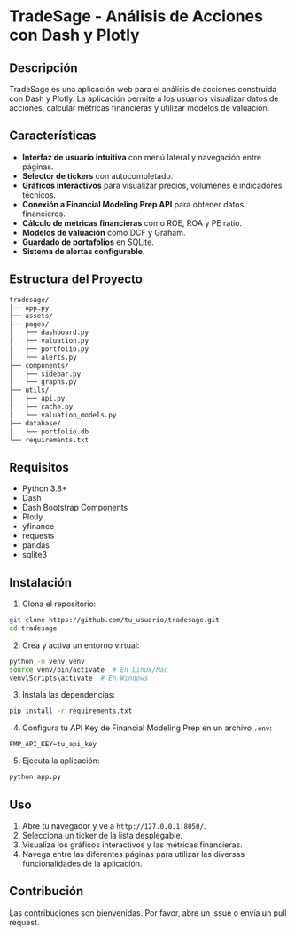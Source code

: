 # TradeSage - Análisis de Acciones con Dash y Plotly

## Descripción

TradeSage es una aplicación web para el análisis de acciones construida con Dash y Plotly. La aplicación permite a los usuarios visualizar datos de acciones, calcular métricas financieras y utilizar modelos de valuación.

## Características

- **Interfaz de usuario intuitiva** con menú lateral y navegación entre páginas.
- **Selector de tickers** con autocompletado.
- **Gráficos interactivos** para visualizar precios, volúmenes e indicadores técnicos.
- **Conexión a Financial Modeling Prep API** para obtener datos financieros.
- **Cálculo de métricas financieras** como ROE, ROA y PE ratio.
- **Modelos de valuación** como DCF y Graham.
- **Guardado de portafolios** en SQLite.
- **Sistema de alertas configurable**.

## Estructura del Proyecto

```markdown
tradesage/
├── app.py
├── assets/
├── pages/
│   ├── dashboard.py
│   ├── valuation.py
│   ├── portfolio.py
│   └── alerts.py
├── components/
│   ├── sidebar.py
│   └── graphs.py
├── utils/
│   ├── api.py
│   ├── cache.py
│   └── valuation_models.py
├── database/
│   └── portfolio.db
└── requirements.txt
```

## Requisitos

- Python 3.8+
- Dash
- Dash Bootstrap Components
- Plotly
- yfinance
- requests
- pandas
- sqlite3

## Instalación

1. Clona el repositorio:

```bash
git clone https://github.com/tu_usuario/tradesage.git
cd tradesage
```

2. Crea y activa un entorno virtual:

```bash
python -m venv venv
source venv/bin/activate  # En Linux/Mac
venv\Scripts\activate  # En Windows
```

3. Instala las dependencias:

```bash
pip install -r requirements.txt
```

4. Configura tu API Key de Financial Modeling Prep en un archivo `.env`:

```env
FMP_API_KEY=tu_api_key
```

5. Ejecuta la aplicación:

```bash
python app.py
```

## Uso

1. Abre tu navegador y ve a `http://127.0.0.1:8050/`.
2. Selecciona un ticker de la lista desplegable.
3. Visualiza los gráficos interactivos y las métricas financieras.
4. Navega entre las diferentes páginas para utilizar las diversas funcionalidades de la aplicación.

## Contribución

Las contribuciones son bienvenidas. Por favor, abre un issue o envía un pull request.



